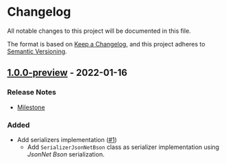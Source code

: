 # Changelog

All notable changes to this project will be documented in this file.

The format is based on [Keep a Changelog](https://keepachangelog.com/en/1.0.0/),
and this project adheres to [Semantic Versioning](https://semver.org/spec/v2.0.0.html).

## [1.0.0-preview](https://github.com/unity-game-framework/ugf-serialize-jsonnet-bson/releases/tag/1.0.0-preview) - 2022-01-16  

### Release Notes

- [Milestone](https://github.com/unity-game-framework/ugf-serialize-jsonnet-bson/milestone/1?closed=1)  
    

### Added

- Add serializers implementation ([#1](https://github.com/unity-game-framework/ugf-serialize-jsonnet-bson/issues/1))  
    - Add `SerializerJsonNetBson` class as serializer implementation using _JsonNet Bson_ serialization.


